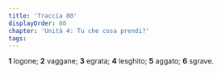 ```yaml
---
title: 'Traccia 80'
displayOrder: 80
chapter: 'Unità 4: Tu che cosa prendi?'
tags:
---
```


**1** logone; **2** vaggane; **3** egrata; **4** lesghito; **5** aggato; **6** sgrave.
